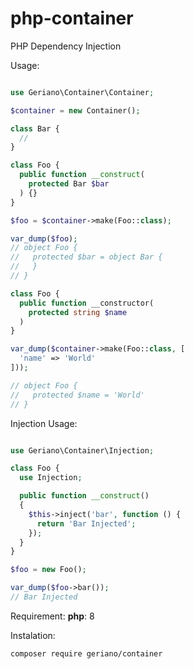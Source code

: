 # php-container
PHP Dependency Injection

Usage:
```php

use Geriano\Container\Container;

$container = new Container();

class Bar {
  // 
}

class Foo {
  public function __construct(
    protected Bar $bar
  ) {}
}

$foo = $container->make(Foo::class);

var_dump($foo);
// object Foo {
//   protected $bar = object Bar {
//   }
// }

class Foo {
  public function __constructor(
    protected string $name
  )
}

var_dump($container->make(Foo::class, [
  'name' => 'World'
]));

// object Foo {
//   protected $name = 'World'
// }

```

Injection Usage:
```php

use Geriano\Container\Injection;

class Foo {
  use Injection;

  public function __construct()
  {
    $this->inject('bar', function () {
      return 'Bar Injected';
    });
  }
}

$foo = new Foo();

var_dump($foo->bar());
// Bar Injected
```

Requirement:
**php**: 8

Instalation:
```bash
composer require geriano/container
```

